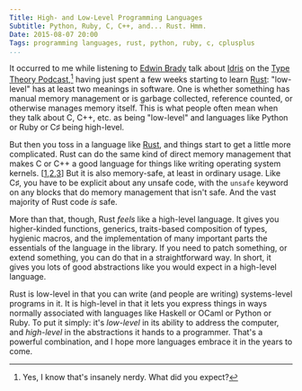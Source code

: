 ```yaml
---
Title: High- and Low-Level Programming Languages
Subtitle: Python, Ruby, C, C++, and... Rust. Hmm.
Date: 2015-08-07 20:00
Tags: programming languages, rust, python, ruby, c, cplusplus
...
```


It occurred to me while listening to [Edwin Brady] talk about [Idris] on the
[Type Theory Podcast],[^1] having just spent a few weeks starting to learn
[Rust]: "low-level" has at least two meanings in software. One is whether
something has manual memory management or is garbage collected, reference
counted, or otherwise manages memory itself. This is what people often mean when
they talk about C, C++, etc. as being "low-level" and languages like Python or
Ruby or C♯ being high-level.

[Edwin Brady]: https://edwinb.wordpress.com
[Idris]: http://www.idris-lang.org
[Type Theory Podcast]: http://typetheorypodcast.com
[Rust]: https://www.rust-lang.org

But then you toss in a language like [Rust], and things start to get a little
more complicated. Rust can do the same kind of direct memory management that
makes C or C++ a good language for things like writing operating system kernels.
[[1][1],[2][2],[3][3]] But it is also memory-safe, at least in ordinary usage.
Like C♯, you have to be explicit about any unsafe code, with the `unsafe`
keyword on any blocks that do memory management that isn't safe. And the vast
majority of Rust code *is* safe.

[1]: https://github.com/torvalds/linux
[2]: https://en.wikipedia.org/wiki/Architecture_of_Windows_NT
[3]: http://www.opensource.apple.com/source/xnu/xnu-2782.10.72/

More than that, though, Rust *feels* like a high-level language. It gives you
higher-kinded functions, generics, traits-based composition of types, hygienic
macros, and the implementation of many important parts the essentials of the
language in the library. If you need to patch something, or extend something,
you can do that in a straightforward way. In short, it gives you lots of good
abstractions like you would expect in a high-level language.

Rust is low-level in that you can write (and people are writing) systems-level
programs in it. It is high-level in that it lets you express things in ways
normally associated with languages like Haskell or OCaml or Python or Ruby. To
put it simply: it's *low-level* in its ability to address the computer, and
*high-level* in the abstractions it hands to a programmer. That's a powerful
combination, and I hope more languages embrace it in the years to come.


[^1]: Yes, I know that's insanely nerdy. What did you expect?
